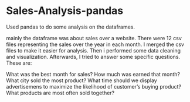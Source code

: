 # Sales-Analysis-pandas

Used pandas to do some analysis on the dataframes. 

mainly the dataframe was about sales over a website. There were 12 csv files representing the sales over the year in each month. I merged the csv files to make it easier
for analysis. Then i performed some data cleaning and visualization. Afterwards, I tried to answer some specific questions. These are:

What was the best month for sales? How much was earned that month?
What city sold the most product?
What time should we display advertisemens to maximize the likelihood of customer’s buying product?
What products are most often sold together?



